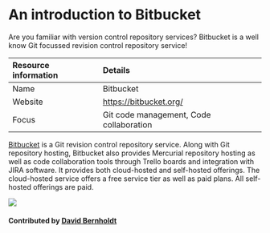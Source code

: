 # An introduction to Bitbucket

Are you familiar with version control repository services? Bitbucket is a well know Git focussed revision control repository service!

**Resource information** | **Details** 
:--- | :--- 
Name  | Bitbucket
Website  | https://bitbucket.org/
Focus | Git code management, Code collaboration

[Bitbucket](https://bitbucket.org/) is a Git revision control repository service. Along with Git repository hosting, Bitbucket also provides Mercurial repository hosting as well as code collaboration tools through Trello boards and integration with JIRA software. It provides both cloud-hosted and self-hosted offerings.  The cloud-hosted service offers a free service tier as well as paid plans.  All self-hosted offerings are paid.

<img src='https://github.com/betterscientificsoftware/images/blob/master/Logo-class-Bitbucket2x-blue.png' class='logo' />

<!--- Too large
![alt text](https://www.atlassian.com/dam/jcr:e2a6f06f-b3d5-4002-aed3-73539c56a2eb/bitbucket_rgb_slate.png "Bitbucket logl")
--->

#### Contributed by [David Bernholdt](http://github.com/bernhold "David Bernholdt")

<!---
Publish: yes
Categories: development
Topics: revision control
Tags: service, tool
Level: 2
Prerequisites: defaults
Aggregate: none
--->
